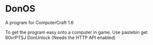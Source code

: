 # DonOS
A program for ComputerCraft 1.6

To get the program easy onto a computer in game. 
Use pastebin get 60vrPTSJ DonUnlock
(Needs the HTTP API enabled)
